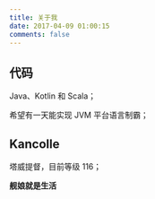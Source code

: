 ```yaml
---
title: 关于我
date: 2017-04-09 01:00:15
comments: false
---
```


## 代码

Java、Kotlin 和 Scala；

希望有一天能实现 JVM 平台语言制霸；

## Kancolle

塔威提督，目前等级 116；

**舰娘就是生活**
